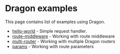 # Dragon examples

This page contains list of examples using Dragon.

- [hello-world](hello-world) - Simple request handler.
- [route-middleware](route-middleware) - Working with route middleware
- [multi-router](multi-router) - Working with multiple Dragon routers
- [params](params) - Working with route parameters

